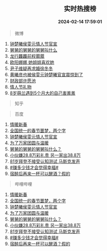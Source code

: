 <div align="center"><h2>实时热搜榜</h2><h4>2024-02-14 17:59:01</h4></div>

> 微博  

1. [钟楚曦侯雯元情人节官宣](https://s.weibo.com/weibo?q=%23%E9%92%9F%E6%A5%9A%E6%9B%A6%E4%BE%AF%E9%9B%AF%E5%85%83%E6%83%85%E4%BA%BA%E8%8A%82%E5%AE%98%E5%AE%A3%23&t=31&band_rank=1&Refer=top)<br />
2. [舅舅的舅舅的舅舅叫什么](https://s.weibo.com/weibo?q=%23%E8%88%85%E8%88%85%E7%9A%84%E8%88%85%E8%88%85%E7%9A%84%E8%88%85%E8%88%85%E5%8F%AB%E4%BB%80%E4%B9%88%23&t=31&band_rank=2&Refer=top)<br />
3. [龙行龘龘前程朤朤](https://s.weibo.com/weibo?q=%23%E9%BE%99%E8%A1%8C%E9%BE%98%E9%BE%98%E5%89%8D%E7%A8%8B%E6%9C%A4%E6%9C%A4%23&t=31&band_rank=3&Refer=top)<br />
4. [欧阳娜娜 她姐姐喜欢她](https://s.weibo.com/weibo?q=%E6%AC%A7%E9%98%B3%E5%A8%9C%E5%A8%9C%20%E5%A5%B9%E5%A7%90%E5%A7%90%E5%96%9C%E6%AC%A2%E5%A5%B9&t=31&band_rank=4&Refer=top)<br />
5. [尹子维疑再求婚徐冬冬](https://s.weibo.com/weibo?q=%23%E5%B0%B9%E5%AD%90%E7%BB%B4%E7%96%91%E5%86%8D%E6%B1%82%E5%A9%9A%E5%BE%90%E5%86%AC%E5%86%AC%23&t=31&band_rank=5&Refer=top)<br />
6. [黄曦彦也被侯雯元钟楚曦官宣震惊到了](https://s.weibo.com/weibo?q=%23%E9%BB%84%E6%9B%A6%E5%BD%A6%E4%B9%9F%E8%A2%AB%E4%BE%AF%E9%9B%AF%E5%85%83%E9%92%9F%E6%A5%9A%E6%9B%A6%E5%AE%98%E5%AE%A3%E9%9C%87%E6%83%8A%E5%88%B0%E4%BA%86%23&t=31&band_rank=6&Refer=top)<br />
7. [财政部许愿池](https://s.weibo.com/weibo?q=%23%E8%B4%A2%E6%94%BF%E9%83%A8%E8%AE%B8%E6%84%BF%E6%B1%A0%23&t=31&band_rank=7&Refer=top)<br />
8. [情人节礼物](https://s.weibo.com/weibo?q=%E6%83%85%E4%BA%BA%E8%8A%82%E7%A4%BC%E7%89%A9&t=31&band_rank=8&Refer=top)<br />
9. [8岁萌兰遇到5个月大的自己害羞羞](https://s.weibo.com/weibo?q=%238%E5%B2%81%E8%90%8C%E5%85%B0%E9%81%87%E5%88%B05%E4%B8%AA%E6%9C%88%E5%A4%A7%E7%9A%84%E8%87%AA%E5%B7%B1%E5%AE%B3%E7%BE%9E%E7%BE%9E%23&t=31&band_rank=9&Refer=top)<br />

> 知乎  


> 百度  

1. [情暖新春](https://www.baidu.com/s?wd=%E6%83%85%E6%9A%96%E6%96%B0%E6%98%A5&sa=fyb_news&rsv_dl=fyb_news)<br />
2. [全国统一的春节噩梦，两个字](https://www.baidu.com/s?wd=%E5%85%A8%E5%9B%BD%E7%BB%9F%E4%B8%80%E7%9A%84%E6%98%A5%E8%8A%82%E5%99%A9%E6%A2%A6%EF%BC%8C%E4%B8%A4%E4%B8%AA%E5%AD%97&sa=fyb_news&rsv_dl=fyb_news)<br />
3. [钟楚曦侯雯元情人节官宣](https://www.baidu.com/s?wd=%E9%92%9F%E6%A5%9A%E6%9B%A6%E4%BE%AF%E9%9B%AF%E5%85%83%E6%83%85%E4%BA%BA%E8%8A%82%E5%AE%98%E5%AE%A3&sa=fyb_news&rsv_dl=fyb_news)<br />
4. [为了万家团圆与温暖](https://www.baidu.com/s?wd=%E4%B8%BA%E4%BA%86%E4%B8%87%E5%AE%B6%E5%9B%A2%E5%9C%86%E4%B8%8E%E6%B8%A9%E6%9A%96&sa=fyb_news&rsv_dl=fyb_news)<br />
5. [舅舅的舅舅的舅舅叫什么？](https://www.baidu.com/s?wd=%E8%88%85%E8%88%85%E7%9A%84%E8%88%85%E8%88%85%E7%9A%84%E8%88%85%E8%88%85%E5%8F%AB%E4%BB%80%E4%B9%88%EF%BC%9F&sa=fyb_news&rsv_dl=fyb_news)<br />
6. [小伙嫌28.8万彩礼贵 另一家出38.8万](https://www.baidu.com/s?wd=%E5%B0%8F%E4%BC%99%E5%AB%8C28.8%E4%B8%87%E5%BD%A9%E7%A4%BC%E8%B4%B5+%E5%8F%A6%E4%B8%80%E5%AE%B6%E5%87%BA38.8%E4%B8%87&sa=fyb_news&rsv_dl=fyb_news)<br />
7. [81岁拜登不接受认知测试 马斯克发声](https://www.baidu.com/s?wd=81%E5%B2%81%E6%8B%9C%E7%99%BB%E4%B8%8D%E6%8E%A5%E5%8F%97%E8%AE%A4%E7%9F%A5%E6%B5%8B%E8%AF%95+%E9%A9%AC%E6%96%AF%E5%85%8B%E5%8F%91%E5%A3%B0&sa=fyb_news&rsv_dl=fyb_news)<br />
8. [#赚多少钱才会觉得幸福#](https://www.baidu.com/s?wd=%23%E8%B5%9A%E5%A4%9A%E5%B0%91%E9%92%B1%E6%89%8D%E4%BC%9A%E8%A7%89%E5%BE%97%E5%B9%B8%E7%A6%8F%23&sa=fyb_news&rsv_dl=fyb_news)<br />
9. [宿醉后再来一杯可以醒酒？假的](https://www.baidu.com/s?wd=%E5%AE%BF%E9%86%89%E5%90%8E%E5%86%8D%E6%9D%A5%E4%B8%80%E6%9D%AF%E5%8F%AF%E4%BB%A5%E9%86%92%E9%85%92%EF%BC%9F%E5%81%87%E7%9A%84&sa=fyb_news&rsv_dl=fyb_news)<br />

> 哔哩哔哩  

1. [情暖新春](https://www.baidu.com/s?wd=%E6%83%85%E6%9A%96%E6%96%B0%E6%98%A5&sa=fyb_news&rsv_dl=fyb_news)<br />
2. [全国统一的春节噩梦，两个字](https://www.baidu.com/s?wd=%E5%85%A8%E5%9B%BD%E7%BB%9F%E4%B8%80%E7%9A%84%E6%98%A5%E8%8A%82%E5%99%A9%E6%A2%A6%EF%BC%8C%E4%B8%A4%E4%B8%AA%E5%AD%97&sa=fyb_news&rsv_dl=fyb_news)<br />
3. [钟楚曦侯雯元情人节官宣](https://www.baidu.com/s?wd=%E9%92%9F%E6%A5%9A%E6%9B%A6%E4%BE%AF%E9%9B%AF%E5%85%83%E6%83%85%E4%BA%BA%E8%8A%82%E5%AE%98%E5%AE%A3&sa=fyb_news&rsv_dl=fyb_news)<br />
4. [为了万家团圆与温暖](https://www.baidu.com/s?wd=%E4%B8%BA%E4%BA%86%E4%B8%87%E5%AE%B6%E5%9B%A2%E5%9C%86%E4%B8%8E%E6%B8%A9%E6%9A%96&sa=fyb_news&rsv_dl=fyb_news)<br />
5. [舅舅的舅舅的舅舅叫什么？](https://www.baidu.com/s?wd=%E8%88%85%E8%88%85%E7%9A%84%E8%88%85%E8%88%85%E7%9A%84%E8%88%85%E8%88%85%E5%8F%AB%E4%BB%80%E4%B9%88%EF%BC%9F&sa=fyb_news&rsv_dl=fyb_news)<br />
6. [小伙嫌28.8万彩礼贵 另一家出38.8万](https://www.baidu.com/s?wd=%E5%B0%8F%E4%BC%99%E5%AB%8C28.8%E4%B8%87%E5%BD%A9%E7%A4%BC%E8%B4%B5+%E5%8F%A6%E4%B8%80%E5%AE%B6%E5%87%BA38.8%E4%B8%87&sa=fyb_news&rsv_dl=fyb_news)<br />
7. [81岁拜登不接受认知测试 马斯克发声](https://www.baidu.com/s?wd=81%E5%B2%81%E6%8B%9C%E7%99%BB%E4%B8%8D%E6%8E%A5%E5%8F%97%E8%AE%A4%E7%9F%A5%E6%B5%8B%E8%AF%95+%E9%A9%AC%E6%96%AF%E5%85%8B%E5%8F%91%E5%A3%B0&sa=fyb_news&rsv_dl=fyb_news)<br />
8. [#赚多少钱才会觉得幸福#](https://www.baidu.com/s?wd=%23%E8%B5%9A%E5%A4%9A%E5%B0%91%E9%92%B1%E6%89%8D%E4%BC%9A%E8%A7%89%E5%BE%97%E5%B9%B8%E7%A6%8F%23&sa=fyb_news&rsv_dl=fyb_news)<br />
9. [宿醉后再来一杯可以醒酒？假的](https://www.baidu.com/s?wd=%E5%AE%BF%E9%86%89%E5%90%8E%E5%86%8D%E6%9D%A5%E4%B8%80%E6%9D%AF%E5%8F%AF%E4%BB%A5%E9%86%92%E9%85%92%EF%BC%9F%E5%81%87%E7%9A%84&sa=fyb_news&rsv_dl=fyb_news)<br />

